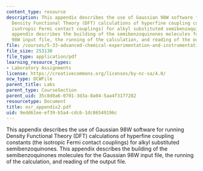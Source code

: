 ```yaml
---
content_type: resource
description: This appendix describes the use of Gaussian 98W software for running
  Density Functional Theory (DFT) calculations of hyperfine coupling constants (the
  isotropic Fermi contact couplings) for alkyl substituted semibenzoquinones. This
  appendix describes the building of the semibenzoquinones molecules for the Gaussian
  98W input file, the running of the calculation, and reading of the output file.
file: /courses/5-33-advanced-chemical-experimentation-and-instrumentation-fall-2007/9edd61eeef39b5a4cdc61dc86549196c_esr_appendix2.pdf
file_size: 253130
file_type: application/pdf
learning_resource_types:
- Laboratory Assignments
license: https://creativecommons.org/licenses/by-nc-sa/4.0/
ocw_type: OCWFile
parent_title: Labs
parent_type: CourseSection
parent_uid: 35c8d0a6-0701-3d3a-8a04-5aa4f3177282
resourcetype: Document
title: esr_appendix2.pdf
uid: 9edd61ee-ef39-b5a4-cdc6-1dc86549196c
---
```

This appendix describes the use of Gaussian 98W software for running Density Functional Theory (DFT) calculations of hyperfine coupling constants (the isotropic Fermi contact couplings) for alkyl substituted semibenzoquinones. This appendix describes the building of the semibenzoquinones molecules for the Gaussian 98W input file, the running of the calculation, and reading of the output file.